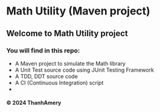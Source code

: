 # Math Utility (Maven project)

## Welcome to Math Utility project
### You will find in this repo:
* A Maven project to simulate the Math library 
* A Unit Test source code using JUnit Testing Framework
* A TDD, DDT source code
* A CI (Continuous Integration) script
*

#### &#169; 2024 ThanhAmery